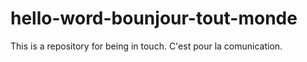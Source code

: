# hello-word-bounjour-tout-monde
This is a repository for being in touch. C'est pour la comunication.
